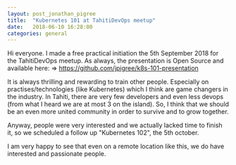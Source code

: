 ```yaml
---
layout: post_jonathan_pigree
title:  "Kubernetes 101 at TahitiDevOps meetup"
date:   2018-06-10 16:28:00
categories: general
---
```

Hi everyone. I made a free practical initiation the 5th September 2018 for the TahitiDevOps meetup. As always, the presentation is Open Source and available here:
=> https://github.com/jpigree/k8s-101-presentation

It is always thrilling and rewarding to train other people. Especially on practises/technologies (like Kubernetes) which I think are game changers in the industry.
In Tahiti, there are very few developers and even less devops (from what I heard we are at most 3 on the island). So, I think that we should be an even more united community in order to survive and to grow together.

Anyway, people were very interested and we actually lacked time to finish it, so we scheduled a follow up "Kubernetes 102", the 5th october.

I am very happy to see that even on a remote location like this, we do have interested and passionate people.
